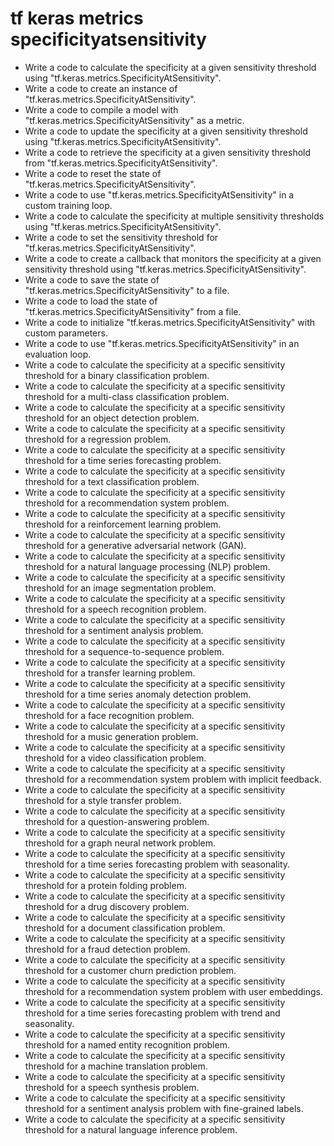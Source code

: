 # tf keras metrics specificityatsensitivity

- Write a code to calculate the specificity at a given sensitivity threshold using "tf.keras.metrics.SpecificityAtSensitivity".
- Write a code to create an instance of "tf.keras.metrics.SpecificityAtSensitivity".
- Write a code to compile a model with "tf.keras.metrics.SpecificityAtSensitivity" as a metric.
- Write a code to update the specificity at a given sensitivity threshold using "tf.keras.metrics.SpecificityAtSensitivity".
- Write a code to retrieve the specificity at a given sensitivity threshold from "tf.keras.metrics.SpecificityAtSensitivity".
- Write a code to reset the state of "tf.keras.metrics.SpecificityAtSensitivity".
- Write a code to use "tf.keras.metrics.SpecificityAtSensitivity" in a custom training loop.
- Write a code to calculate the specificity at multiple sensitivity thresholds using "tf.keras.metrics.SpecificityAtSensitivity".
- Write a code to set the sensitivity threshold for "tf.keras.metrics.SpecificityAtSensitivity".
- Write a code to create a callback that monitors the specificity at a given sensitivity threshold using "tf.keras.metrics.SpecificityAtSensitivity".
- Write a code to save the state of "tf.keras.metrics.SpecificityAtSensitivity" to a file.
- Write a code to load the state of "tf.keras.metrics.SpecificityAtSensitivity" from a file.
- Write a code to initialize "tf.keras.metrics.SpecificityAtSensitivity" with custom parameters.
- Write a code to use "tf.keras.metrics.SpecificityAtSensitivity" in an evaluation loop.
- Write a code to calculate the specificity at a specific sensitivity threshold for a binary classification problem.
- Write a code to calculate the specificity at a specific sensitivity threshold for a multi-class classification problem.
- Write a code to calculate the specificity at a specific sensitivity threshold for an object detection problem.
- Write a code to calculate the specificity at a specific sensitivity threshold for a regression problem.
- Write a code to calculate the specificity at a specific sensitivity threshold for a time series forecasting problem.
- Write a code to calculate the specificity at a specific sensitivity threshold for a text classification problem.
- Write a code to calculate the specificity at a specific sensitivity threshold for a recommendation system problem.
- Write a code to calculate the specificity at a specific sensitivity threshold for a reinforcement learning problem.
- Write a code to calculate the specificity at a specific sensitivity threshold for a generative adversarial network (GAN).
- Write a code to calculate the specificity at a specific sensitivity threshold for a natural language processing (NLP) problem.
- Write a code to calculate the specificity at a specific sensitivity threshold for an image segmentation problem.
- Write a code to calculate the specificity at a specific sensitivity threshold for a speech recognition problem.
- Write a code to calculate the specificity at a specific sensitivity threshold for a sentiment analysis problem.
- Write a code to calculate the specificity at a specific sensitivity threshold for a sequence-to-sequence problem.
- Write a code to calculate the specificity at a specific sensitivity threshold for a transfer learning problem.
- Write a code to calculate the specificity at a specific sensitivity threshold for a time series anomaly detection problem.
- Write a code to calculate the specificity at a specific sensitivity threshold for a face recognition problem.
- Write a code to calculate the specificity at a specific sensitivity threshold for a music generation problem.
- Write a code to calculate the specificity at a specific sensitivity threshold for a video classification problem.
- Write a code to calculate the specificity at a specific sensitivity threshold for a recommendation system problem with implicit feedback.
- Write a code to calculate the specificity at a specific sensitivity threshold for a style transfer problem.
- Write a code to calculate the specificity at a specific sensitivity threshold for a question-answering problem.
- Write a code to calculate the specificity at a specific sensitivity threshold for a graph neural network problem.
- Write a code to calculate the specificity at a specific sensitivity threshold for a time series forecasting problem with seasonality.
- Write a code to calculate the specificity at a specific sensitivity threshold for a protein folding problem.
- Write a code to calculate the specificity at a specific sensitivity threshold for a drug discovery problem.
- Write a code to calculate the specificity at a specific sensitivity threshold for a document classification problem.
- Write a code to calculate the specificity at a specific sensitivity threshold for a fraud detection problem.
- Write a code to calculate the specificity at a specific sensitivity threshold for a customer churn prediction problem.
- Write a code to calculate the specificity at a specific sensitivity threshold for a recommendation system problem with user embeddings.
- Write a code to calculate the specificity at a specific sensitivity threshold for a time series forecasting problem with trend and seasonality.
- Write a code to calculate the specificity at a specific sensitivity threshold for a named entity recognition problem.
- Write a code to calculate the specificity at a specific sensitivity threshold for a machine translation problem.
- Write a code to calculate the specificity at a specific sensitivity threshold for a speech synthesis problem.
- Write a code to calculate the specificity at a specific sensitivity threshold for a sentiment analysis problem with fine-grained labels.
- Write a code to calculate the specificity at a specific sensitivity threshold for a natural language inference problem.